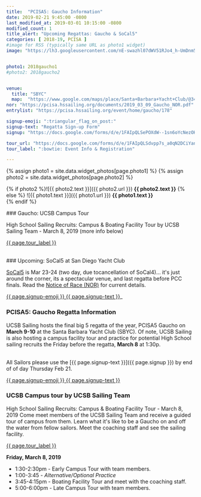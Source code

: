 ```yaml
---
title:  "PCISA5: Gaucho Information"
date: 2019-02-21 9:45:00 -0800
last_modified_at: 2019-03-01 10:15:00 -0800
modified_count: 1
title_alert: "Upcoming Regattas: Gaucho & SoCal5"
categories: [ 2018-19, PCISA ]
#image for RSS (typically same URL as photo1 widget)
image: "https://lh3.googleusercontent.com/nE-swazhl07dWV51RJo4_h-UmDnm502slInEdwtaslSZyFOtgMLKFT3-xNKonxw2JFM26wTJrwqwi2MXdFPxTa-P5wsLcHH_c6gJzeMY-aQouOizqGI1UIwR0p1PdIZRTrxSwVMBAtvxs5Tcf3sK6YQPW5IqbovXixEZeWBkbI-Ycxuv9LA4_I0AFPyRz6TMKj9yaYygpq07s_Le64vLiq21IDzfZh3bwwMBf_AmyO3tNZX9_y4ZahSaii6B4VbnJvUNauOvXkN9_TVyV4JKqHeKJ4OxhDSFVM2kEt78FUGtezqCJf-3foknDVZ9FsIRyjHmH9raKc4s7dijsfiDlC4eVDlShX5i2L1dGq1TBM7R-VF_Gv7eOpj9DZHa0XJEaoi6jAsXk-wp5s36wBmxTkWOsR3lr8W2qhlXMW04fZQrW2gvQQTfB8QMq0qn5i9wkjhDrv0OXR2SD8tOG24afMkuwoJOXYpuJlxu87mvPwDc1jZ5JaWoC9Z5SpYRhY5Nx8BSiRjPWCJ8RpLuKgtW5qHf70ZLV9LTa5RWeO3CxhmH7wx4UqenwX7rtE7Jzfl0UpJYZxIEtC-jNMQGStIwSk0husVjRGegtT98jNHGMW2sttlw6kpLJ4SoRTLniw4jHA6Rk8fAzVV3nS4Qn_fMdWb4f66Jaozi=w1695-h953-no"


photo1: 2018gaucho1
#photo2: 2018gaucho2


venue:  
  title: "SBYC"
  map:  "https://www.google.com/maps/place/Santa+Barbara+Yacht+Club/@34.4143627,-119.7107442,13.75z/data=!4m5!3m4!1s0x80e913f44bc5dc4f:0xe6217e800ab24ea7!8m2!3d34.4032969!4d-119.6928154"
nor: "https://pcisa.hssailing.org/documents/2019_03_09_Gaucho_NOR.pdf"
entrylist: "https://pcisa.hssailing.org/event/home/gaucho/178"

signup-emoji: ":triangular_flag_on_post:"
signup-text: "Regatta Sign-up Form"
signup: "https://docs.google.com/forms/d/e/1FAIpQLSePOXdW--1sn6oYcNezOHPHldTjDzAE-2wFDntbsxmvjt3scw/viewform"

tour_url: "https://docs.google.com/forms/d/e/1FAIpQLSdvpp7s_a0qN2DCiYan49uiNbAQchKWLF_wdfzG8gcYS9PjWg/viewform"
tour_label: ":bowtie: Event Info & Registration"

---
```

{% assign photo1 = site.data.widget_photos[page.photo1] %}
{% assign photo2 = site.data.widget_photos[page.photo2] %}

{% if photo2 %}![{{ photo2.text }}]({{ photo2.url }})
**{{ photo2.text }}**
{% else %}
![{{ photo1.text }}]({{ photo1.url }})
**{{ photo1.text }}**  
{% endif %}

<div class="alert alert-info" markdown="1">
### Gaucho: UCSB Campus Tour

High School Sailing Recruits:  Campus & Boating Facility Tour by UCSB Sailing Team - March 8, 2019
(more info below)

<a href="{{ page.tour_url }}" class="btn btn-info btn-sm" role="button" target="_blank" markdown="0">{{ page.tour_label }}</a>

<br markdown="0">
### Upcoming: SoCal5 at San Diego Yacht Club  


[SoCal5](https://pcisa.hssailing.org/schedule/socal/2018/2019/pcisa-socal) is Mar 23-24 (two day, due tocancellation of SoCal4)... it's just around the corner, its a spectacular venue, and last regatta before PCC finals. Read the [Notice of Race (NOR)](https://hssailing.org/schedule_news/docs/pcisa_docs/2018-2019-PCISA-SoCal-NOR.pdf) for current details.  

<a markdown="0" href="{{ page.signup }}" class="btn btn-info btn-sm" role="button" target="_blank">{{ page.signup-emoji }} {{ page.signup-text }}</a>_

</div>  

<!--more-->

### PCISA5: Gaucho Regatta Information

UCSB Sailing hosts the final big 5 regatta of the year, PCISA5 Gaucho on **March 9-10** at the Santa Barbara Yacht Club (SBYC). Of note, UCSB Sailing is also hosting a campus facility tour and practice for potential High School sailing recruits the Friday before the regatta, **March 8** at 1:30p.

<br markdown="0">
All Sailors please use the [{{ page.signup-text }}]({{ page.signup }}) by end of of day Thursday Feb 21.

<a href="{{ page.signup }}" class="btn btn-default btn-sm" role="button" target="_blank" markdown="0">{{ page.signup-emoji }} {{ page.signup-text }}</a>

### UCSB Campus tour by UCSB Sailing Team

High School Sailing Recruits:  Campus & Boating Facility Tour - March 8, 2019
Come meet members of the UCSB Sailing Team and receive a guided tour of campus from them.  Learn what it's like to be a Gaucho on and off the water from fellow sailors.  Meet the coaching staff and see the sailing facility.  

<a href="{{ page.tour_url }}" class="btn btn-info btn-sm" role="button" target="_blank" markdown="0">{{ page.tour_label }}</a>


**Friday, March 8, 2019**

-  1:30-2:30pm - Early Campus Tour with team members.
-  1:00-3:45   - _Alternative/Optional Practice_
-  3:45-4:15pm - Boating Facility Tour and meet with the coaching staff.
-  5:00-6:00pm - Late Campus Tour with team members.  
